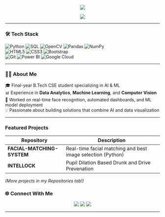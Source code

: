 
<!-- ----------- HEAD SECTION ------------ -->

<p align="center">
  <img src="https://readme-typing-svg.herokuapp.com?color=0d8eceF&size=30&center=true&vCenter=true&width=550&height=70&lines=Hi,+👋+I'm+Gali+Yaswanth+Sai;Data+Analyst+|+AI+|+ML+Enthusiast;Final+Year+CS+Student">
</p>


<p align="center">
  <img src="https://komarev.com/ghpvc/?username=ir19stark28&label=👀%20Profile%20Views&color=blueviolet&style=for-the-badge" />
</p>

<hr>

<!-- ----------- TECH STACK SECTION ------------ -->

### 🛠 Tech Stack

![Python](https://img.shields.io/badge/python-3670A0?style=for-the-badge&logo=python&logoColor=ffdd54) 
![SQL](https://img.shields.io/badge/sql-%23025E8C.svg?style=for-the-badge&logo=database&logoColor=white) 
![OpenCV](https://img.shields.io/badge/OpenCV-%23white.svg?style=for-the-badge&logo=opencv&logoColor=white) 
![Pandas](https://img.shields.io/badge/Pandas-150458?style=for-the-badge&logo=pandas&logoColor=white)
![NumPy](https://img.shields.io/badge/numpy-013243?style=for-the-badge&logo=numpy&logoColor=white)  
![HTML5](https://img.shields.io/badge/html5-%23E34F26.svg?style=for-the-badge&logo=html5&logoColor=white) 
![CSS3](https://img.shields.io/badge/css3-%231572B6.svg?style=for-the-badge&logo=css3&logoColor=white) 
![Bootstrap](https://img.shields.io/badge/bootstrap-%23563D7C.svg?style=for-the-badge&logo=bootstrap&logoColor=white)  
![Git](https://img.shields.io/badge/git-%23F05033.svg?style=for-the-badge&logo=git&logoColor=white)
![Power BI](https://img.shields.io/badge/PowerBI-F2C811?style=for-the-badge&logo=powerbi&logoColor=black) 
![Google Cloud](https://img.shields.io/badge/Google_Cloud-4285F4?style=for-the-badge&logo=googlecloud&logoColor=white)

<hr>

<!-- ----------- ABOUT SECTION ------------ -->

### 👨‍💻 About Me
🎓 Final-year B.Tech CSE student specializing in AI & ML  
📊 Experience in **Data Analytics**, **Machine Learning**, and **Computer Vision**  
🚀 Worked on real-time face recognition, automated dashboards, and ML model deployment  
💡 Passionate about building solutions that combine AI and data visualization  

<hr>


### Featured Projects
| Repository | Description |
|------------|-------------|
| **FACIAL-MATCHING-SYSTEM** | Real-time facial matching and best image selection (Python) |
| **INTELLOCK** | Pupil Dilation Based Drunk and Drive Prevenation |

*(More projects in my Repositories tab!)*


<!--![Profile views](https://komarev.com/ghpvc/?username=ir19stark28&label=👀%20Profile%20Views&color=blueviolet&style=for-the-badge) -->


<!-- ----------- CONNECT WITH ME SECTION ------------ -->

### 🌐 Connect With Me
<p align="center">
<a href="https://www.linkedin.com/in/gysai10042141st/" target="blank"><img src="https://img.shields.io/badge/LinkedIn-0077B5?style=for-the-badge&logo=linkedin&logoColor=white"/></a>
<a href="mailto:gali_yaswanth_sai@outlook.com" target="blank"><img src="https://img.shields.io/badge/outlook-D14836?style=for-the-badge&logo=outlook&logoColor=white"/></a>
<a href="https://github.com/ir19stark28" target="blank"><img src="https://img.shields.io/badge/GitHub-100000?style=for-the-badge&logo=github&logoColor=white"/></a>
</p>

---
